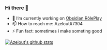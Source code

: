 ### Hi there 👋

- 🔆 I’m currently working on [Obsidian RôlePlay](https://obsidianrp.fr)
- 📫 How to reach me: Azelout#7304
- ⚡ Fun fact: sometimes i make someting good

[![Azelout's github stats](https://github-readme-stats.vercel.app/api?username=azelout&theme=dark&show_icons=true&border_radius=15&title_color=9068BE&text_color=7869E3)](https://github.com/anuraghazra/github-readme-stats)
